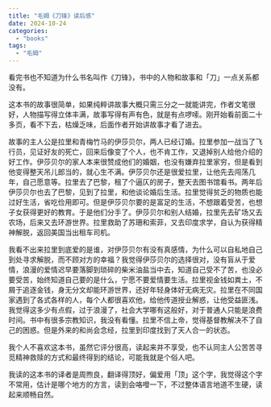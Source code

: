 ```yaml
---
title: "毛姆《刀锋》读后感"
date: 2024-10-24
categories: 
  - "books"
tags: 
  - "毛姆"
---
```


看完书也不知道为什么书名叫作《刀锋》，书中的人物和故事和「刀」一点关系都没有。  
  
这本书的故事很简单，如果纯粹讲故事大概只需三分之一就能讲完，作者文笔很好，人物描写得立体丰满，故事写得有声有色，就是有点啰嗦。刚开始看前面二十多页，看不下去，枯燥乏味，后面作者开始讲故事才看了进去。  
  
故事的主人公是拉里和青梅竹马的伊莎贝尔，两人已经订婚。拉里参加一战当了飞行员，见证好友的死亡，回来后像变了个人，也不肯工作，又退掉别人给他介绍的好工作。伊莎贝尔的家人本来很赞成他们的婚姻，也没有嫌弃拉里家穷，但是看到他变得整天吊儿郎当的，就心生不满。伊莎贝尔还是很爱拉里，让他先去闯荡几年，自己愿意等。拉里去了巴黎，租了个逼仄的房子，整天去图书馆看书。两年后伊莎贝尔也去了巴黎，见到了拉里，和他谈论婚后生活。拉里觉得贫乏的物质也能过好生活，省吃俭用即可。但是伊莎贝尔要的是富足的生活，不想跟着受苦，也想子女获得更好的教育。于是他们分手了。伊莎贝尔和别人结婚，拉里先去矿场又去农场，后来又去环游世界。拉里救助了苏珊和索菲，又去印度求学，自认为获得精神解脱，返回美国当出租车司机。  
  
我看不出来拉里到底爱的是谁，对伊莎贝尔有没有真感情，为什么可以自私地自己到处寻求解脱，而不顾对方的幸福？我觉得伊莎贝尔的选择很对，没有盲从于爱情，浪漫的爱情迟早要落脚到琐碎的柴米油盐当中去，知道自己受不了苦，也没必要受苦，始终知道自己要的是什么，宁愿不要爱情要生活。拉里视金钱如粪土，不屑于追逐金钱，身无分文却能环游世界，还好年轻身体好无病无灾。拉里在不同国家遇到了各式各样的人，每个人都很喜欢他，给他传道授业解惑，让他受益匪浅。我觉得这多少有点假，过于浪漫了，社会大学哪有这般好，对于普通人只能是浪费时间。书中有很多宗教知识，我没有看懂。拉里不信上帝，觉得基督教解决不了自己的困惑。但是外来的和尚会念经，拉里到印度找到了天人合一的状态。  
  
我个人不喜欢这本书，虽然它评分很高，读起来并不享受，也不认同主人公苦苦寻觅精神救赎的方式和最终得到的结论，可能我就是个俗人吧。  
  
我读的这本书的译者是周煦良，翻译得顶好，偏爱用「顶」这个字，我觉得这个字不常用，估计是哪个地方的方言，读到会咯噔一下，不过整体语言地道不生硬，读起来顺畅自然。
